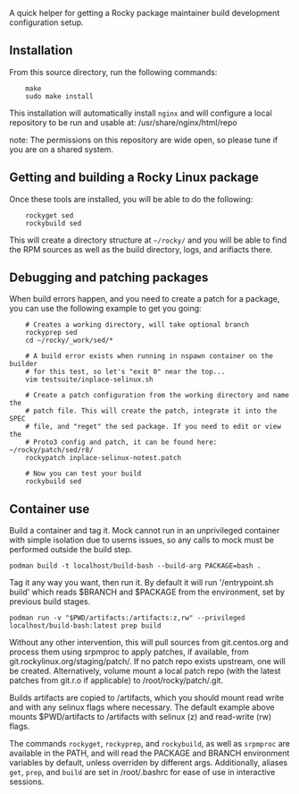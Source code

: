 A quick helper for getting a Rocky package maintainer build development
configuration setup.

## Installation
From this source directory, run the following commands:


```
    make
    sudo make install
```

This installation will automatically install `nginx` and will configure a
local repository to be run and usable at: /usr/share/nginx/html/repo

note: The permissions on this repository are wide open, so please tune if
you are on a shared system.


## Getting and building a Rocky Linux package
Once these tools are installed, you will be able to do the following:

```
    rockyget sed
    rockybuild sed
```

This will create a directory structure at `~/rocky/` and you will be able
to find the RPM sources as well as the build directory, logs, and
arifiacts there.

## Debugging and patching packages
When build errors happen, and you need to create a patch for a package,
you can use the following example to get you going:

```
    # Creates a working directory, will take optional branch
    rockyprep sed
    cd ~/rocky/_work/sed/*

    # A build error exists when running in nspawn container on the builder
    # for this test, so let's "exit 0" near the top...
    vim testsuite/inplace-selinux.sh

    # Create a patch configuration from the working directory and name the
    # patch file. This will create the patch, integrate it into the SPEC
    # file, and "reget" the sed package. If you need to edit or view the
    # Proto3 config and patch, it can be found here: ~/rocky/patch/sed/r8/
    rockypatch inplace-selinux-notest.patch

    # Now you can test your build
    rockybuild sed

```

## Container use


Build a container and tag it. Mock cannot run in an unprivileged container with
simple isolation due to userns issues, so any calls to mock must be performed
outside the build step.

```
podman build -t localhost/build-bash --build-arg PACKAGE=bash .
```

Tag it any way you want, then run it. By default it will run '/entrypoint.sh
build' which reads $BRANCH and $PACKAGE from the environment, set by previous
build stages. 

```
podman run -v "$PWD/artifacts:/artifacts:z,rw" --privileged localhost/build-bash:latest prep build
```

Without any other intervention, this will pull sources from git.centos.org and process them using srpmproc to apply patches, if available, from git.rockylinux.org/staging/patch/. If no patch repo exists upstream, one will be created. Alternatively, volume mount a local patch repo (with the latest patches from git.r.o if applicable) to /root/rocky/patch/<package>.git.

Builds artifacts are copied to /artifacts, which you should mount read write and with any selinux flags where necessary. The default example above mounts $PWD/artifacts to /artifacts with selinux (z) and read-write (rw) flags.


The commands `rockyget`, `rockyprep`, and `rockybuild`, as well as `srpmproc` are available in the PATH, and will read the PACKAGE and BRANCH environment variables by default, unless overriden by different args. Additionally, aliases `get`, `prep`, and `build` are set in /root/.bashrc for ease of use in interactive sessions.
